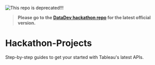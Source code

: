 ![This repo is deprecated!!!](https://img.shields.io/badge/Status-Deprecated-Red)
>**Please go to the [DataDev hackathon repo](https://github.com/tableau/datadev-hackathon/wiki) for the latest official version.**

# Hackathon-Projects
Step-by-step guides to get your started with Tableau's latest APIs.
